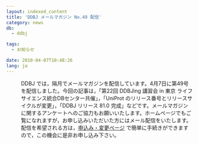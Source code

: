 ```yaml
---
layout: indexed_content
title: 'DDBJ メールマガジン No.49 配信'
category: news
db:
  - ddbj

tags:
  - お知らせ

date: 2010-04-07T10:48:26
lang: ja
---
```


<dl>
    <dd>DDBJ では，隔月でメールマガジンを配信しています。4月7日に第49号を配信しました。今回の記事は，「第22回 DDBJing 講習会 in 東京 ライフサイエンス統合DBセンター共催」，「UniProt のリリース番号とリリースサイクルが変更」，「DDBJ リリース 81.0 完成」などです。メールマガジンに関するアンケートへのご協力もお願いいたします。ホームページでもご覧になれますが，お申し込みいただいた方にはメール配信をいたします。配信を希望される方は，<a href="/subscribe-ddbj.html">申込み・変更ページ</a> で簡単に手続きができますので，この機会に是非お申し込み下さい。 </dd>
</dl>
